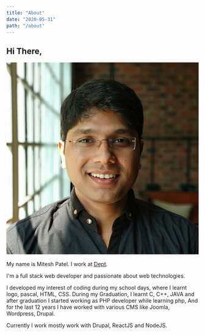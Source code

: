 ```yaml
---
title: "About"
date: "2020-05-31"
path: "/about"
---
```


## Hi There,

![miteshmap](../images/miteshmap.jpeg)

My name is Mitesh Patel. I work at [Dept](https://www.deptagency.com/).

I'm a full stack web developer and passionate about web technologies.

I developed my interest of coding during my school days, where I learnt logo, pascal, HTML, CSS. During my Graduation, I learnt C, C++, JAVA and after graduation I started working as PHP developer while learning php, And for the last 12 years I have worked with various CMS like Joomla, Wordpress, Drupal.

Currently I work mostly work with Drupal, ReactJS and NodeJS.
